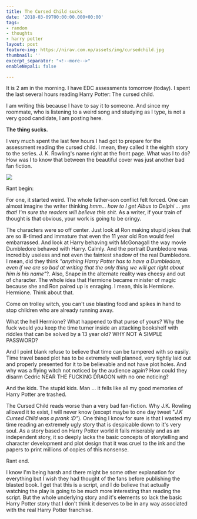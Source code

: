 ```yaml
---
title: The Cursed Child sucks
date: '2018-03-09T00:00:00.000+00:00'
tags:
- random
- thoughts
- harry potter
layout: post
feature-img: https://nirav.com.np/assets/img/cursedchild.jpg
thumbnail: ''
excerpt_separator: "<!--more-->"
enableNepali: false

---
```

It is 2 am in the morning. I have EDC assessments tomorrow (today). I spent the last several hours reading Harry Potter: The cursed child.

I am writing this because I have to say it to someone. And since my roommate, who is listening to a weird song and studying as I type, is not a very good candidate, I am posting here.

<!--more-->

**The thing sucks.**

I very much spent the last few hours I had got to prepare for the assessment reading the cursed child. I mean, they called it the eighth story to the series. J. K. Rowling's name right at the front page. What was I to do? How was I to know that between the beautiful cover was just another bad fan fiction.

![](https://nirav.com.np/assets/img/harry-potter-and-the-cursed-child-3.jpg)

Rant begin:

For one, it started weird. The whole father-son conflict felt forced. One can almost imagine the writer thinking _hmm... how to I get Albus to Delphi ... yes that! I'm sure the readers will believe this shit._ As a writer, if your train of thought is that obvious, your work is going to be cringy.

The characters were so off center. Just look at Ron making stupid jokes that are so ill-timed and immature that even the 11 year old Ron would feel embarrassed. And look at Harry behaving with McGonagall the way movie Dumbledore behaved with Harry. Calmly. And the portrait Dumbledore  was incredibly useless and not even the faintest shadow of the real Dumbledore. I mean, did they think _"anything Harry Potter has to have a Dumbledore, even if we are so bad at writing that the only thing we will get right about him is his name"_?. Also, Snape in the alternate reality was cheesy and out of character. The whole idea that Hermione became minister of magic because she and Ron paired up is enraging. I mean, this is Hermione. Hermione. Think about that.

Come on trolley witch, you can't use blasting food and spikes in hand to stop children who are already running away.

What the hell Hermione? What happened to that purse of yours? Why the fuck would you keep the time turner inside an attacking bookshelf with riddles that can be solved by a 13 year old? WHY NOT A SIMPLE PASSWORD?

And I point blank refuse to believe that time can be tampered with so easily. Time travel based plot has to be extremely well planned, very tightly laid out and properly presented for it to be believable and not have plot holes. And why was a flying witch not noticed by the audience again? How could they disarm Cedric NEAR THE FUCKING DRAGON with no one noticing?

And the kids. The stupid kids. Man ... it fells like all my good memories of Harry Potter are trashed.

The Cursed Child reads worse than a very bad fan-fiction. Why J.K. Rowling allowed it to exist, I will never know (except maybe to one day tweet "_J.K Cursed Child was a prank :D"_). One thing I know for sure is that I wasted my time reading an extremely ugly story that is despicable down to it's very soul. As a story based on Harry Potter world it fails miserably and as an independent story, it so deeply lacks the basic concepts of storytelling and character development and plot design that it was cruel to the ink and the papers to print millions of copies of this nonsense.

Rant end.

I know I'm being harsh and there might be some other explanation for everything but I wish they had thought of the fans before publishing the blasted book. I get that this is a script, and I do believe that actually watching the play is going to be much more interesting than reading the script. But the whole underlying story and it's elements so lack the basic Harry Potter story that I don't think it deserves to be in any way associated with the real Harry Potter franchise.